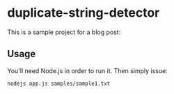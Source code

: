# duplicate-string-detector

This is a sample project for a blog post: 

## Usage

You'll need Node.js in order to run it. Then simply issue:

```nodejs app.js samples/sample1.txt```

